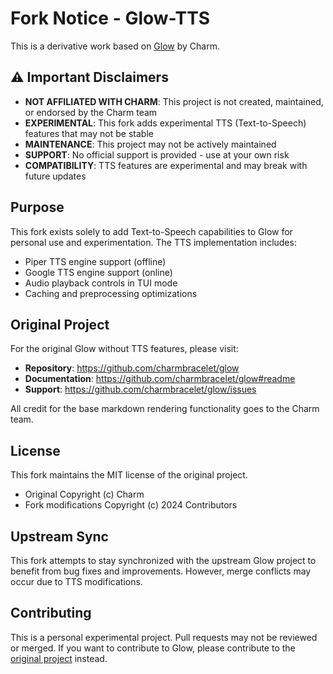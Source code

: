 # Fork Notice - Glow-TTS

This is a derivative work based on [Glow](https://github.com/charmbracelet/glow) by Charm.

## ⚠️ Important Disclaimers

- **NOT AFFILIATED WITH CHARM**: This project is not created, maintained, or endorsed by the Charm team
- **EXPERIMENTAL**: This fork adds experimental TTS (Text-to-Speech) features that may not be stable
- **MAINTENANCE**: This project may not be actively maintained
- **SUPPORT**: No official support is provided - use at your own risk
- **COMPATIBILITY**: TTS features are experimental and may break with future updates

## Purpose

This fork exists solely to add Text-to-Speech capabilities to Glow for personal use and experimentation. The TTS implementation includes:
- Piper TTS engine support (offline)
- Google TTS engine support (online)
- Audio playback controls in TUI mode
- Caching and preprocessing optimizations

## Original Project

For the original Glow without TTS features, please visit:
- **Repository**: https://github.com/charmbracelet/glow
- **Documentation**: https://github.com/charmbracelet/glow#readme
- **Support**: https://github.com/charmbracelet/glow/issues

All credit for the base markdown rendering functionality goes to the Charm team.

## License

This fork maintains the MIT license of the original project.
- Original Copyright (c) Charm
- Fork modifications Copyright (c) 2024 Contributors

## Upstream Sync

This fork attempts to stay synchronized with the upstream Glow project to benefit from bug fixes and improvements. However, merge conflicts may occur due to TTS modifications.

## Contributing

This is a personal experimental project. Pull requests may not be reviewed or merged. If you want to contribute to Glow, please contribute to the [original project](https://github.com/charmbracelet/glow) instead.